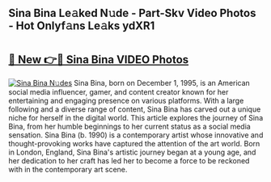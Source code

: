 ## Sina Bina Le𝚊ked N𝚞de - Part-Skv Video Photos - Hot Onlyf𝚊ns Le𝚊ks ydXR1

# <h2><a href="http://ac47425.deff.icu/?id=Sina+Bina">🔗 New 👉🔴 Sina Bina VIDEO Photos</a></h2>

[![Sina Bina N𝚞des](https://i.imgur.com/rIISA9y.gif)](http://ac47425.deff.icu/?id=Sina+Bina)
Sina Bina, born on December 1, 1995, is an American social media influencer, gamer, and content creator known for her entertaining and engaging presence on various platforms. With a large following and a diverse range of content, Sina Bina has carved out a unique niche for herself in the digital world. This article explores the journey of Sina Bina, from her humble beginnings to her current status as a social media sensation. Sina Bina (b. 1990) is a contemporary artist whose innovative and thought-provoking works have captured the attention of the art world. Born in London, England, Sina Bina's artistic journey began at a young age, and her dedication to her craft has led her to become a force to be reckoned with in the contemporary art scene.
